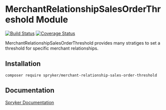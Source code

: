 # MerchantRelationshipSalesOrderThreshold Module
[![Build Status](https://travis-ci.org/spryker/merchant-relationship-sales-order-threshold.svg)](https://travis-ci.org/spryker/merchant-relationship-sales-order-threshold)
[![Coverage Status](https://coveralls.io/repos/github/spryker/merchant-relationship-sales-order-threshold/badge.svg)](https://coveralls.io/github/spryker/merchant-relationship-sales-order-threshold)

MerchantRelationshipSalesOrderThreshold provides many stratiges to set a threshold for specific merchant relationships.

## Installation

```
composer require spryker/merchant-relationship-sales-order-threshold
```

## Documentation

[Spryker Documentation](https://academy.spryker.com/developing_with_spryker/module_guide/modules.html)
